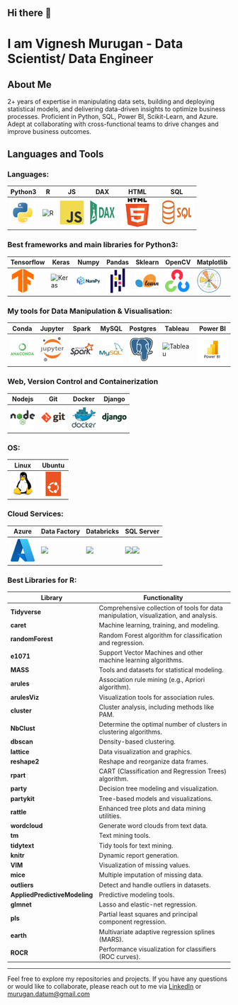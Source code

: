 ## Hi there 👋
#  I am Vignesh Murugan - Data Scientist/ Data Engineer

## About Me

2+ years of expertise in manipulating data sets, building and deploying statistical models, and delivering data-driven insights to optimize business processes. Proficient in Python, SQL, Power BI, Scikit-Learn, and Azure. Adept at collaborating with cross-functional teams to drive changes and improve business outcomes.

## Languages and Tools

### Languages:
| Python3 | R | JS | DAX | HTML | SQL | 
|----------|----------|----------|----------|----------|----------|
|  <img src="https://github.com/devicons/devicon/blob/master/icons/python/python-original.svg" title="Python"  alt="Python" width="55" height="55"/>| <img src="https://www.r-project.org/logo/Rlogo.png" title="R" alt="R" width="55" height="55"/> |  <img src="https://github.com/devicons/devicon/blob/master/icons/javascript/javascript-original.svg" title="JavaScript" alt="JavaScript" width="55" height="55"/> | <img src= "assets/images.png" title="DAX" alt="DAX" width="55" height="55"/> | <img src="assets/HTML5_logo_and_wordmark.svg" title="HTML" alt="HTML" width="75" height="65"/> | <img src="assets/Sql_data_base_with_logo.png" title="SQL" alt="SQL" width="75" height="55"/> |

### Best frameworks and main libraries for Python3:

| Tensorflow | Keras | Numpy | Pandas | Sklearn | OpenCV | Matplotlib |
|----------|----------|----------|----------|----------|----------|------------|
|  <img src="https://github.com/devicons/devicon/blob/master/icons/tensorflow/tensorflow-original.svg" title="TensorFlow" alt="TensorFlow" width="55" height="55"/> | <img src="https://upload.wikimedia.org/wikipedia/commons/a/ae/Keras_logo.svg" title="Keras" alt="Keras" width="55" height="55"/> | <img src="https://github.com/devicons/devicon/blob/master/icons/numpy/numpy-original-wordmark.svg" title="Numpy" alt="Numpy" width="55" height="55"/>|  <img src="https://github.com/devicons/devicon/blob/master/icons/pandas/pandas-original.svg" title="Pandas" alt="Pandas" width="55" height="55"/>|  <img src="https://github.com/devicons/devicon/blob/master/icons/scikitlearn/scikitlearn-original.svg" title="sklearn" alt="sklearn" width="55" height="55"/>| <img src="https://github.com/devicons/devicon/blob/master/icons/opencv/opencv-original.svg" title="mpl" alt="mpl" width="55" height="55"/>|<img src="https://github.com/devicons/devicon/blob/master/icons/matplotlib/matplotlib-original.svg" title="Matplotlib" alt="Matplotlib" width="55" height="55"/> |


### My tools for Data Manipulation & Visualisation:

| Conda | Jupyter | Spark | MySQL | Postgres | Tableau | Power BI |
|----------|-------|---------|-------|-------|----------|---------|
|<img src="https://github.com/devicons/devicon/blob/master/icons/anaconda/anaconda-original-wordmark.svg" title="Anaconda" alt="Conda" width="55" height="55"/>|<img src="https://github.com/devicons/devicon/blob/master/icons/jupyter/jupyter-original-wordmark.svg" title="Jupyter" alt="Jupyter" width="55" height="55"/>|<img src="https://github.com/devicons/devicon/blob/master/icons/apachespark/apachespark-original-wordmark.svg" title="Spark" alt="Spark" width="55" height="55"/>|<img src="https://github.com/devicons/devicon/blob/master/icons/mysql/mysql-original-wordmark.svg" title="MySQL" alt="MySQL" width="55" height="55"/>|<img src="https://github.com/devicons/devicon/blob/master/icons/postgresql/postgresql-original.svg" title="Postgres" alt="Postgres" width="55" height="55"/>|<img src="https://upload.wikimedia.org/wikipedia/commons/4/4b/Tableau_Logo.png" title="Tableau" alt="Tableau" width="75" height="65"/>|<img src="assets/Power BI.png" title="Power BI" alt="Power BI" width="75" height="65"/>|


### Web, Version Control and Containerization

| Nodejs | Git | Docker | Django |
|----------|----------|----------|----------|
|<img src="https://github.com/devicons/devicon/blob/master/icons/nodejs/nodejs-original-wordmark.svg" title="nodejs" alt="NodeJS" width="55" height="55"/>|<img src="https://github.com/devicons/devicon/blob/master/icons/git/git-original-wordmark.svg" title="Git" alt="Git" width="55" height="55"/>|<img src="https://github.com/devicons/devicon/blob/master/icons/docker/docker-original-wordmark.svg" title="Docker" alt="Docker" width="55" height="55"/>|<img src="https://github.com/devicons/devicon/blob/master/icons/django/django-plain-wordmark.svg" title="Django" alt="Django" width="55" height="55"/>|

### OS:

| Linux | Ubuntu |
|----------|----------|
| <img src="https://github.com/devicons/devicon/blob/master/icons/linux/linux-original.svg" title="Linux" alt="Linux" width="55" height="55"/> | <img src="https://github.com/devicons/devicon/blob/master/icons/ubuntu/ubuntu-original.svg" title="Ubuntu" alt="Ubuntu" width="55" height="55"/> |

### Cloud Services:

| Azure | Data Factory | Databricks | SQL Server |
|----------|----------|----------|----------|
| <img src="https://github.com/devicons/devicon/blob/master/icons/azure/azure-original.svg" title="Azure" alt="Azure" width="55" height="55"/> |<img src="https://code.benco.io/icon-collection/azure-icons/Data-Factory.svg" width="55"/>|<img src="https://miro.medium.com/v2/resize:fit:1200/0*YgB1oVzrvGS5GgA7.png" width="55"/>|<img src="https://logodix.com/logo/2178898.png" width="55"/><img src="https://code.benco.io/icon-collection/azure-icons/SQL-Server.svg" width="55"/>|


### Best Libraries for R:

| Library           | Functionality                                                                 |
|-------------------|-------------------------------------------------------------------------------|
| **Tidyverse**      | Comprehensive collection of tools for data manipulation, visualization, and analysis. |
| **caret**          | Machine learning, training, and modeling.                                  |
| **randomForest**   | Random Forest algorithm for classification and regression.                  |
| **e1071**          | Support Vector Machines and other machine learning algorithms.              |
| **MASS**           | Tools and datasets for statistical modeling.                               |
| **arules**         | Association rule mining (e.g., Apriori algorithm).                         |
| **arulesViz**      | Visualization tools for association rules.                                 |
| **cluster**        | Cluster analysis, including methods like PAM.                              |
| **NbClust**        | Determine the optimal number of clusters in clustering algorithms.          |
| **dbscan**         | Density-based clustering.                                                  |
| **lattice**        | Data visualization and graphics.                                           |
| **reshape2**       | Reshape and reorganize data frames.                                        |
| **rpart**          | CART (Classification and Regression Trees) algorithm.                     |
| **party**          | Decision tree modeling and visualization.                                 |
| **partykit**       | Tree-based models and visualizations.                                      |
| **rattle**         | Enhanced tree plots and data mining utilities.                            |
| **wordcloud**      | Generate word clouds from text data.                                       |
| **tm**             | Text mining tools.                                                        |
| **tidytext**       | Tidy tools for text mining.                                               |
| **knitr**          | Dynamic report generation.                                                |
| **VIM**            | Visualization of missing values.                                          |
| **mice**           | Multiple imputation of missing data.                                      |
| **outliers**       | Detect and handle outliers in datasets.                                   |
| **AppliedPredictiveModeling** | Predictive modeling tools.                                      |
| **glmnet**         | Lasso and elastic-net regression.                                         |
| **pls**            | Partial least squares and principal component regression.                 |
| **earth**          | Multivariate adaptive regression splines (MARS).                          |
| **ROCR**           | Performance visualization for classifiers (ROC curves).                  |

---

Feel free to explore my repositories and projects. If you have any questions or would like to collaborate, please reach out to me via [LinkedIn](https://www.linkedin.com/in/vignesh-murugan-791347103/) or murugan.datum@gmail.com
